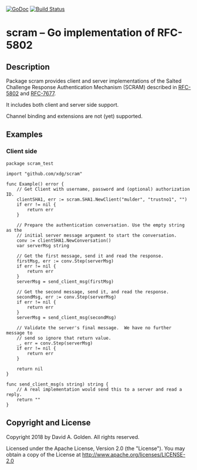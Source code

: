 [![GoDoc](https://godoc.org/github.com/xdg/scram?status.svg)](https://godoc.org/github.com/xdg/scram)
[![Build Status](https://travis-ci.org/xdg/scram.svg?branch=master)](https://travis-ci.org/xdg/scram)

# scram – Go implementation of RFC-5802

## Description

Package scram provides client and server implementations of the Salted
Challenge Response Authentication Mechanism (SCRAM) described in
[RFC-5802](https://tools.ietf.org/html/rfc5802) and
[RFC-7677](https://tools.ietf.org/html/rfc7677).

It includes both client and server side support.

Channel binding and extensions are not (yet) supported.

## Examples

### Client side

    package scram_test

    import "github.com/xdg/scram"

    func Example() error {
        // Get Client with username, password and (optional) authorization ID.
        clientSHA1, err := scram.SHA1.NewClient("mulder", "trustno1", "")
        if err != nil {
            return err
        }

        // Prepare the authentication conversation. Use the empty string as the
        // initial server message argument to start the conversation.
        conv := clientSHA1.NewConversation()
        var serverMsg string

        // Get the first message, send it and read the response.
        firstMsg, err := conv.Step(serverMsg)
        if err != nil {
            return err
        }
        serverMsg = send_client_msg(firstMsg)

        // Get the second message, send it, and read the response.
        secondMsg, err := conv.Step(serverMsg)
        if err != nil {
            return err
        }
        serverMsg = send_client_msg(secondMsg)

        // Validate the server's final message.  We have no further message to
        // send so ignore that return value.
        _, err = conv.Step(serverMsg)
        if err != nil {
            return err
        }

        return nil
    }

    func send_client_msg(s string) string {
        // A real implementation would send this to a server and read a reply.
        return ""
    }

## Copyright and License

Copyright 2018 by David A. Golden. All rights reserved.

Licensed under the Apache License, Version 2.0 (the "License"). You may
obtain a copy of the License at http://www.apache.org/licenses/LICENSE-2.0
